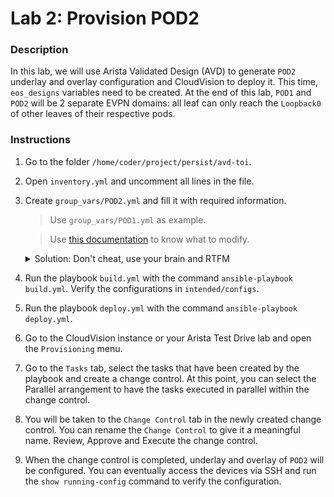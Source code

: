 # Lab 2: Provision POD2

### Description

In this lab, we will use Arista Validated Design (AVD) to generate `POD2` underlay and overlay configuration and CloudVision to deploy it.
This time, `eos_designs` variables need to be created.
At the end of this lab, `POD1` and `POD2` will be 2 separate EVPN domains: all leaf can only reach the `Loopback0` of other leaves of their respective pods.

### Instructions

1. Go to the folder `/home/coder/project/persist/avd-toi`.
2. Open `inventory.yml` and uncomment all lines in the file.
3. Create `group_vars/POD2.yml` and fill it with required information.
    
    > Use `group_vars/POD1.yml` as example.

    > Use [this documentation](https://avd.sh/en/stable/roles/eos_designs/docs/input-variables.html#node-type-settings) to know what to modify.

    <details close>
    <summary>Solution: Don't cheat, use your brain and RTFM</summary>
        One possible solution is accessible  <a href="https://github.com/arista-netdevops-community/avd-toi/blob/solution/group_vars/POD2.yml">here</a>.
    </details>

4. Run the playbook `build.yml` with the command `ansible-playbook build.yml`. Verify the configurations in `intended/configs`.
5. Run the playbook `deploy.yml` with the command `ansible-playbook deploy.yml`.
6. Go to the CloudVision instance or your Arista Test Drive lab and open the `Provisioning` menu.
7. Go to the `Tasks` tab, select the tasks that have been created by the playbook and create a change control. At this point, you can select the Parallel arrangement to have the tasks executed in parallel within the change control.
8. You will be taken to the `Change Control` tab in the newly created change control. You can rename the `Change Control` to give it a meaningful name. Review, Approve and Execute the change control.
9. When the change control is completed, underlay and overlay of `POD2` will be configured. You can eventually access the devices via SSH and run the `show running-config` command to verify the configuration.